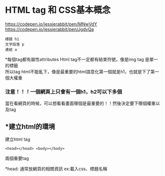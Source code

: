 # HTML tag 和 CSS基本概念
https://codepen.io/jessierabbit/pen/MNwVdY<br/>
https://codepen.io/jessierabbit/pen/JgdvQa<br/>
```
標題 h1
文字段落 p
連結 a
```
*每個tag都有屬性attributes
Html tag不一定都有結束符號，像是img tag 是單一的標籤<br/>
所以tag html不能亂下，像是最重要的html語意化第一個就是h1，也就是下了第一個大權重<br/>
### 注意！！！一個網頁上只會有一個h1，h2可以下多個
當在看網頁的時候，可以想看看畫面哪個是最重要的！！然後決定要下哪個權重以及tag<br/>

## *建立html的環境
建立html tag 
```
<head></head> <body></body>
```
兩個重要tag

*head: 通常放網頁的相關資訊 ex:載入css、標題名稱<title>...等<br/>
還有一個最重要的就是定義網頁的格式<!DOCTYPE html><br/>
代表說告訴網頁瀏覽器用此格式寫html css<br/>
因為時代演進，所以有分新舊版本的格式，像是html4的時候<br/>
定義網頁格式會一長串，然後tag沒有結尾符號<br/>
目前看到用結尾符號有寫的，就是html5 以及出現不一樣的特性<br/>
以下可以查看html格式時代的不同<br/>
http://pclevinblog.pixnet.net/blog/post/314562598-html5-%E7%9A%84%E5%AE%9A%E7%BE%A9%E6%A0%BC%E5%BC%8F%E5%8F%8A%E8%88%87html4%E7%9A%84%E5%B7%AE%E7%95%B0
<br/>
https://w3design.pixnet.net/blog/post/14352301-10%E5%80%8Bhtml5%E5%92%8Chtml4%E4%B9%8B%E9%96%93%E7%9A%84%E4%B8%8D%E5%90%8C<br/>

若只看到<html></html> tag的話有兩個下面的原因<br/>
1.網頁10幾年前寫的<br/>
2.網頁開發者根本不知道下這個東西<br/>

若有出現亂碼的狀況，需增加讓網頁知道UTF-8 在head tag裡面，就不會出現亂碼<br/>
```
 <meta charset="UTF-8">
```

## *插入圖片與路徑
為什麼可以讀取圖片，原理就是用相對路徑來找檔案<br/>
像是index.html同層為圖片，src就可以直接寫檔案<br/>
國際化圖片的文件夾名稱images ，當然有人習慣img<br/>

### @相對路徑
以自己為基準去找檔案

### @絕對路徑
用絕對連接網站上的圖片路徑，用別人網站圖片路徑有一個風險，當圖片變了，我們的圖片就會變，<br/>
因為是連別人的網址<br/>

要讓使用者停留在你的網頁更多時間<br/>
a. 加上target att 讓瀏覽器知道你要怎樣開起連接<br/>
_blank: 開新視窗<br/>

滑鼠移過去想知道一些資訊和提示 用title屬性<br/>

圖片建立超連結<br/>
```
<a href="images/richart.png" target="_blank" title="連到google">
        <img src="images/richart.png" alt="">
</a>
```

總結a tag有兩個重要的屬性href target title<br/>
href除了連接網址，也可以連接檔案位置，或者壓縮檔<br/>

## *條列式清單
ul li<br/>

Ol vs li <br/>
Ol：數字的列表<br/>
li :實心的列表<br/>

```
<!DOCTYPE html>
<html lang="en">

<head>
    <meta charset="UTF-8">
    <meta name="viewport" content="width=device-width, initial-scale=1.0">
    <meta http-equiv="X-UA-Compatible" content="ie=edge">
    <title>學習網頁基本概念</title>
</head>

<body>
    <h1>標題</h1>
    <p>文字段落</p>
    <a href="http://www.google.com" target="_blank" title="連到google">文字連結</a>
    <a href="images/richart.png" target="_blank" title="連到google">
        <img src="images/richart.png" alt="">
    </a>
    <!-- 相對路徑 -->
    <img src="images/richart.png" alt="">
    <!-- 絕對路徑 -->
    <img src="https://s1.yimg.com/rz/d/yahoo_frontpage_zh-Hant-TW_s_f_p_bestfit_frontpage_2x.png" alt="">
    <p>我想講幾個重點：</p>
    <ul>
        <li>第一</li>
        <li><a href="#">第二</a></li>
    </ul>
    <ol>
        <li>第一</li>
        <li><a href="#">第二</a></li>
    </ol>
</body>

</html>
```

## ＊＊CSS 基本
```
<!-- 匯入CSS檔案 -->
    <link rel="stylesheet" href="css/style.css">
```
```
選擇器{
	屬性：設定值;
}
```

Csst除錯可以進入檢查元素，看有無吃到css，出現驚嘆號代表錯誤有問題<br/>

## ＊安裝emmet提升html css效率

## *類別選擇器 .class名稱
## *擬態選擇器 :hover、:focus、:active ….等，常用在a tag

## *css優化文字段落
輸入lorem 就會出現假字，可以應用在設計師還沒有給文字的時候，檢查是否文字過多<br/>
有破版的狀況<br/>
若需要10個單字，輸入lorem10<br/>

### 注意！！網頁預設字體大小為16px，line-height單位是倍數不是px
### 行與行間距：line-height: 倍數 ex: 1.5 or 2 ….等

老師現在教的是前端實務上常用的語法，會提供一些網站跟我們說哪些常用<br/>
```
/*首行縮排*/
text-indent: 36px.  一個字元18px，縮排兩個字元18px*2=36px
/*下底線*/
text-decoration: underline;
/*中線*/
text-decoration: line-through;
```

### 不過注意！！text-decoration要少用，因為跟a連結的底線很像，下意識會覺得是超連結

```
border: 5px solid black;
順序可以調換，但習慣先px->樣式->顏色
Border: 上 右 下 左
```
```
<p class="style1">文字段落</p>
<p class="style2">文字段落2</p>
<a class="mouse">滑鼠移過來試試看</a>
<p class="arrange">
    Lorem ipsum dolor sit amet consectetur adipisicing elit. Libero, ullam neque. Iure quo molestiae, dolores non
    eveniet quisquam incidunt labore commodi optio in, architecto sit, doloribus earum! Voluptatum, nulla eaque.
</p>
<h3 class="boderSetting">
    加油！
</h3>
```
```

h1 {
    color: blueviolet;
    font-size: 99px;
}

p.style1 {
    color: aquamarine;
}

.style2 {
    color: pink
}

a.mouse {
    font-size: 50px;
    color: yellowgreen;
}

a.mouse:hover {
    color: blue;
}

a.mouse:active {
    color: pink;
}

.arrange {
    font-family: Verdana;
    font-size: 20px;
    line-height: 2;
    text-align: left;
    /*首行縮排*/
    text-indent: 36px;
    text-decoration: line-through;
}

.boderSetting {
    color: brown;
    font-size: 25px;
    text-decoration: underline;
    border: 5px dashed black;
}
```
